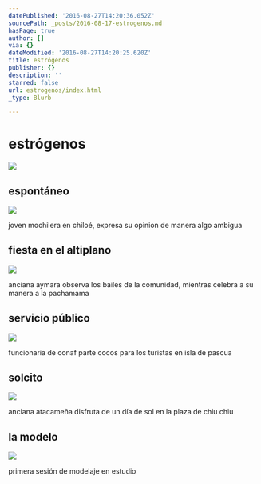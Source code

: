 ```yaml
---
datePublished: '2016-08-27T14:20:36.052Z'
sourcePath: _posts/2016-08-17-estrogenos.md
hasPage: true
author: []
via: {}
dateModified: '2016-08-27T14:20:25.620Z'
title: estrógenos
publisher: {}
description: ''
starred: false
url: estrogenos/index.html
_type: Blurb

---
```

# estrógenos
![](https://the-grid-user-content.s3-us-west-2.amazonaws.com/0cacddbc-1ea9-4a08-934d-b74ac35cb1c6.jpg)

## espontáneo
![](https://the-grid-user-content.s3-us-west-2.amazonaws.com/0cacddbc-1ea9-4a08-934d-b74ac35cb1c6.jpg)

joven mochilera en chiloé, expresa su opinion de manera algo ambigua

## fiesta en el altiplano
![](https://the-grid-user-content.s3-us-west-2.amazonaws.com/0591973a-a094-4f40-865f-0a28a9b5e959.jpg)

anciana aymara observa los bailes de la comunidad, mientras celebra a su manera a la pachamama

## servicio público
![](https://the-grid-user-content.s3-us-west-2.amazonaws.com/0b343f76-89c6-4692-894a-49b07d5e207d.jpg)

funcionaria de conaf parte cocos para los turistas en isla de pascua

## solcito
![](https://the-grid-user-content.s3-us-west-2.amazonaws.com/1f8f75c8-473e-4174-bba1-04da71d48bb6.jpg)

anciana atacameña disfruta de un día de sol en la plaza de chiu chiu

## la modelo
![](https://the-grid-user-content.s3-us-west-2.amazonaws.com/7f22b08e-f661-47ed-acc5-2c6b42572354.jpg)

primera sesión de modelaje en estudio